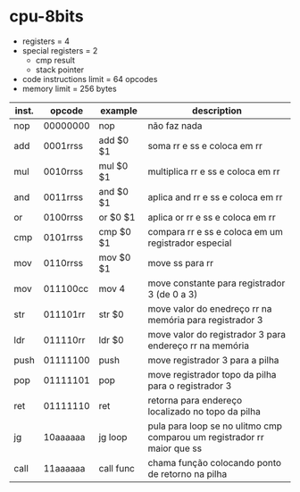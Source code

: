 # cpu-8bits

- registers = 4
- special registers = 2
  - cmp result
  - stack pointer
- code instructions limit = 64 opcodes
- memory limit = 256 bytes

inst. | opcode | example | description
----- | ------ | ------- | -----------
nop | 00000000 | nop | não faz nada
add | 0001rrss | add $0 $1 | soma rr e ss e coloca em rr
mul | 0010rrss | mul $0 $1 | multiplica rr e ss e coloca em rr
and | 0011rrss | and $0 $1 | aplica and rr e ss e coloca em rr
or | 0100rrss | or  $0 $1 | aplica or rr e ss e coloca em rr
cmp | 0101rrss | cmp $0 $1 | compara rr e ss e coloca em um registrador especial
mov | 0110rrss | mov $0 $1 | move ss para rr
mov | 011100cc | mov 4 | move constante para registrador 3 (de 0 a 3)
str | 011101rr | str $0 | move valor do enedreço rr na memória para registrador 3
ldr | 011110rr | ldr $0 | move valor do registrador 3 para endereço rr na memória
push | 01111100 | push | move registrador 3 para a pilha
pop | 01111101 | pop | move registrador topo da pilha para o registrador 3
ret | 01111110 | ret | retorna para endereço localizado no topo da pilha
jg | 10aaaaaa | jg loop | pula para loop se no ulitmo cmp comparou um registrador rr maior que ss
call | 11aaaaaa | call func | chama função colocando ponto de retorno na pilha
